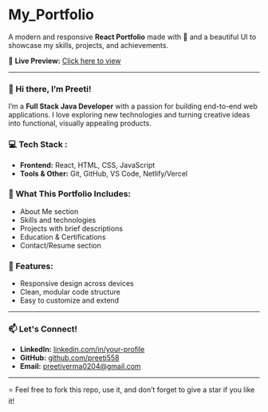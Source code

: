 
# My_Portfolio

A modern and responsive **React Portfolio** made with 💙 and a beautiful UI to showcase my skills, projects, and achievements.

🔗 **Live Preview:** [Click here to view](https://preeti-profile.netlify.app/) 

---

### 👋 Hi there, I’m Preeti!

I’m a **Full Stack Java Developer** with a passion for building end-to-end web applications. I love exploring new technologies and turning creative ideas into functional, visually appealing products.

### 💻 Tech Stack :

- **Frontend:** React, HTML, CSS, JavaScript
- **Tools & Other:** Git, GitHub, VS Code, Netlify/Vercel

### 🚀 What This Portfolio Includes:

- About Me section
- Skills and technologies
- Projects with brief descriptions
- Education & Certifications
- Contact/Resume section

### 📌 Features:

- Responsive design across devices
- Clean, modular code structure
- Easy to customize and extend

---

### 📫 Let's Connect!

- **LinkedIn:** [linkedin.com/in/your-profile](https://www.linkedin.com/in/preeti-verma-94611a253/)
- **GitHub:** [github.com/preeti558](https://github.com/preeti558)
- **Email:** preetiverma0204@gmail.com

---

⭐ Feel free to fork this repo, use it, and don’t forget to give a star if you like it!
